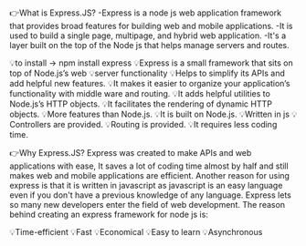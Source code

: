 👉What is Express.JS?
-Express is a node js web application framework that provides broad features for building web and mobile applications.
-It is used to build a single page, multipage, and hybrid web application.
-It's a layer built on the top of the Node js that helps manage servers and routes.

💡to install -> npm install express
💡Express is a small framework that sits on top of Node.js’s web 💡server functionality
💡Helps to simplify its APIs and add helpful new features.
💡It makes it easier to organize your application’s functionality with middle ware and routing.
💡It adds helpful utilities to Node.js’s HTTP objects.
💡It facilitates the rendering of dynamic HTTP objects.
💡More features than Node.js.
💡It is built on Node.js.
💡Written in js
💡Controllers are provided.
💡Routing is provided.
💡It requires less coding time.

👉Why Express.JS?
Express was created to make APIs and web applications with ease,
It saves a lot of coding time almost by half and still makes web and
mobile applications are efficient.
Another reason for using express is that it is written in javascript as javascript is an easy language even if you don't have a previous
knowledge of any language. Express lets so many new developers enter the field of web development.
The reason behind creating an express framework for node js is:

💡Time-efficient
💡Fast
💡Economical
💡Easy to learn
💡Asynchronous